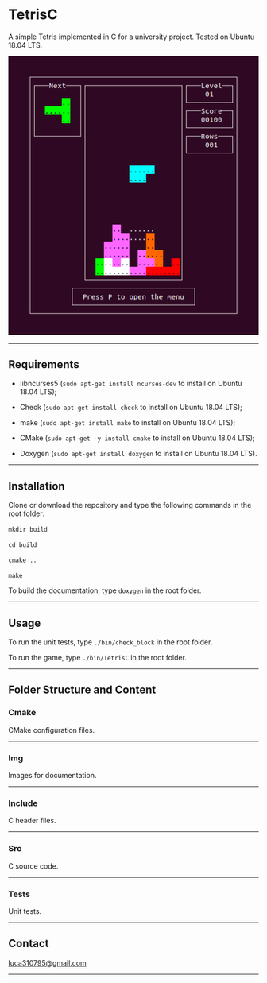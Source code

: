 # TetrisC

A simple Tetris implemented in C for a university project. Tested on Ubuntu 18.04 LTS.

![screenshot](/img/game.png?raw=true)

---------------------------------------------------------------------------------------------------------

## Requirements

*   libncurses5 (`sudo apt-get install ncurses-dev` to install on Ubuntu 18.04 LTS);

*   Check (`sudo apt-get install check` to install on Ubuntu 18.04 LTS);

*   make (`sudo apt-get install make` to install on Ubuntu 18.04 LTS);

*   CMake (`sudo apt-get -y install cmake` to install on Ubuntu 18.04 LTS);

*   Doxygen (`sudo apt-get install doxygen` to install on Ubuntu 18.04 LTS).

---------------------------------------------------------------------------------------------------------

## Installation

Clone or download the repository and type the following commands in the root folder:

```mkdir build```

```cd build```

```cmake ..```

```make```

To build the documentation, type `doxygen` in the root folder.

---------------------------------------------------------------------------------------------------------

## Usage

To run the unit tests, type `./bin/check_block` in the root folder.

To run the game, type `./bin/TetrisC` in the root folder.

---------------------------------------------------------------------------------------------------------

## Folder Structure and Content

### Cmake

CMake configuration files.

---------------------------------------------------------------------------------------------------------

### Img

Images for documentation.

---------------------------------------------------------------------------------------------------------

### Include

C header files.

---------------------------------------------------------------------------------------------------------

### Src

C source code.

---------------------------------------------------------------------------------------------------------

### Tests

Unit tests.

---------------------------------------------------------------------------------------------------------

## Contact

luca310795@gmail.com

---------------------------------------------------------------------------------------------------------
